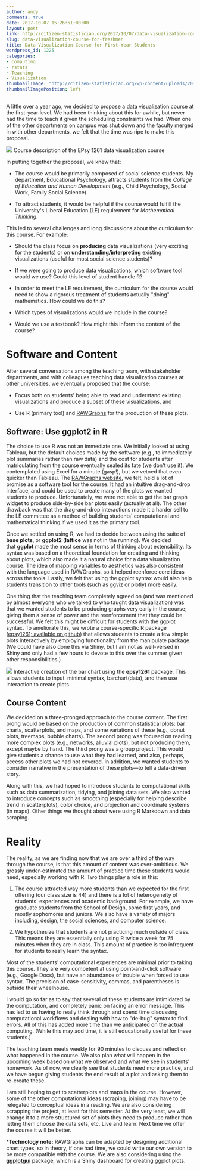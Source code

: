 ```yaml
---
author: andy
comments: true
date: 2017-10-07 15:26:51+00:00
layout: post
link: http://citizen-statistician.org/2017/10/07/data-visualization-course-for-freshmen/
slug: data-visualization-course-for-freshmen
title: Data Visualization Course for First-Year Students
wordpress_id: 1225
categories:
- Computing
- rstats
- Teaching
- Visualization
thumbnailImage: "http://citizen-statistician.org/wp-content/uploads/2017/10/Screen-Shot-2017-10-07-at-10.16.24-AM.png"
thumbnailImagePosition: left
---
```


A little over a year ago, we decided to propose a data visualization course at the first-year level. We had been thinking about this for awhile, but never had the time to teach it given the scheduling constraints we had. When one of the other departments on campus was shut down and the faculty merged in with other departments, we felt that the time was ripe to make this proposal.

[![](http://citizen-statistician.org/wp-content/uploads/2017/10/Screen-Shot-2017-10-07-at-10.24.51-AM.png)](http://citizen-statistician.org/2017/10/07/data-visualization-course-for-freshmen/screen-shot-2017-10-07-at-10-24-51-am/) Course description of the EPsy 1261 data visualization course

In putting together the proposal, we knew that:



 	
  * The course would be primarily composed of social science students. My department, Educational Psychology, attracts students from the _College of Education and Human Development_ (e.g., Child Psychology, Social Work, Family Social Science).

 	
  * To attract students, it would be helpful if the course would fulfill the University's Liberal Education (LE) requirement for _Mathematical Thinking_.


This led to several challenges and long discussions about the curriculum for this course. For example:

 	
  * Should the class focus on **producing** data visualizations (very exciting for the students) or on **understanding/interpreting** existing visualizations (useful for most social science students)?

 	
  * If we were going to produce data visualizations, which software tool would we use? Could this level of student handle R?

 	
  * In order to meet the LE requirement, the curriculum for the course would need to show a rigorous treatment of students actually "doing" mathematics. How could we do this?

 	
  * Which types of visualizations would we include in the course?

 	
  * Would we use a textbook? How might this inform the content of the course?




# Software and Content


After several conversations among the teaching team, with stakeholder departments, and with colleagues teaching data visualization courses at other universities, we eventually proposed that the course:



 	
  * Focus both on students' being able to read and understand existing visualizations and produce a subset of these visualizations, and

 	
  * Use R (primary tool) and [RAWGraphs](http://app.rawgraphs.io/) for the production of these plots.




## Software: Use ggplot2 in R


The choice to use R was not an immediate one. We initially looked at using Tableau, but the default choices made by the software (e.g., to immediately plot summaries rather than raw data) and the cost for students after matriculating from the course eventually sealed its fate (we don't use it). We contemplated using Excel for a minute (gasp!), but we vetoed that even quicker than Tableau. The [RAWGraphs website](http://app.rawgraphs.io/), we felt, held a lot of promise as a software tool for the course. It had an intuitive drag-and-drop interface, and could be used to create many of the plots we wanted students to produce. Unfortunately, we were not able to get the bar graph widget to produce side-by-side bar plots easily (actually at all). The other drawback was that the drag-and-drop interactions made it a harder sell to the LE committee as a method of building students' computational and mathematical thinking if we used it as the primary tool.

Once we settled on using R, we had to decide between using the suite of **base plots**, or **ggplot2** (**lattice** was not in the running). We decided that **ggplot** made the most sense in terms of thinking about extensibility. Its syntax was based on a theoretical foundation for creating and thinking about plots, which also made it a natural choice for a data visualization course. The idea of mapping variables to aesthetics was also consistent with the language used in RAWGraphs, so it helped reenforce core ideas across the tools. Lastly, we felt that using the ggplot syntax would also help students transition to other tools (such as ggviz or plotly) more easily.

One thing that the teaching team completely agreed on (and was mentioned by almost everyone who we talked to who taught data visualization) was that we wanted students to be producing graphs very early in the course; giving them a sense of power and the reenforcement that they could be successful. We felt this might be difficult for students with the ggplot syntax. To ameliorate this, we wrote a course-specific R package ([epsy1261; available on github](https://github.com/zief0002/epsy1261)) that allows students to create a few simple plots interactively by employing functionality from the manipulate package. (We could have also done this via Shiny, but I am not as well-versed in Shiny and only had a few hours to devote to this over the summer given other responsibilities.)

[![](http://citizen-statistician.org/wp-content/uploads/2017/10/Screen-Shot-2017-10-07-at-10.16.24-AM.png)](http://citizen-statistician.org/2017/10/07/data-visualization-course-for-freshmen/screen-shot-2017-10-07-at-10-16-24-am/) Interactive creation of the bar chart using the **epsy1261** package. This allows students to input  minimal syntax, barchart(data), and then use interaction to create plots.


## Course Content


We decided on a three-pronged approach to the course content. The first prong would be based on the production of common statistical plots: bar charts, scatterplots, and maps, and some variations of these (e.g., donut plots, treemaps, bubble charts). The second prong was focused on reading more complex plots (e.g., networks, alluvial plots), but not producing them, except maybe by hand. The third prong was a group project. This would give students a chance to use what they had learned, and also, perhaps, access other plots we had not covered. In addition, we wanted students to consider narrative in the presentation of these plots—to tell a data-driven story.

Along with this, we had hoped to introduce students to computational skills such as data summarization, tidying, and joining data sets. We also wanted to introduce concepts such as smoothing (especially for helping describe trend in scatterplots), color choice, and projection and coordinate systems (in maps). Other things we thought about were using R Markdown and data scraping.


# Reality


The reality, as we are finding now that we are over a third of the way through the course, is that this amount of content was over-ambitious. We grossly under-estimated the amount of practice time these students would need, especially working with R. Two things play a role in this:



 	
  1. The course attracted way more students than we expected for the first offering (our class size is 44) and there is a lot of heterogeneity of students' experiences and academic background. For example, we have graduate students from the School of Design, some first years, and mostly sophomores and juniors. We also have a variety of majors including, design, the social sciences, and computer science.

 	
  2. We hypothesize that students are not practicing much outside of class. This means they are essentially only using R twice a week for 75 minutes when they are in class. This amount of practice is too infrequent for students to really learn the syntax.


Most of the students' computational experiences are minimal prior to taking this course. They are very competent at using point-and-click software (e.g., Google Docs), but have an abundance of trouble when forced to use syntax. The precision of case-sensitivity, commas, and parentheses is outside their wheelhouse.

I would go so far as to say that several of these students are intimidated by the computation, and completely panic on facing an error message. This has led to us having to really think through and spend time discussing computational workflows and dealing with how to "de-bug" syntax to find errors. All of this has added more time than we anticipated on the actual computing. (While this may add time, it is still educationally useful for these students.)

The teaching team meets weekly for 90 minutes to discuss and reflect on what happened in the course. We also plan what will happen in the upcoming week based on what we observed and what we see in students' homework. As of now, we clearly see that students need more practice, and we have begun giving students the end result of a plot and asking them to re-create these.

I am still hoping to get to scatterplots and maps in the course. However, some of the other computational ideas (scraping, joining) may have to be relegated to conceptual ideas in a reading. We are also considering scrapping the project, at least for this semester. At the very least, we will change it to a more structured set of plots they need to produce rather than letting them choose the data sets, etc. Live and learn. Next time we offer the course it will be better.

***Technology note:** RAWGraphs can be adapted by designing additional chart types, so in theory, if one had time, we could write our own version to be more compatible with the course. We are also considering using the **[ggplotgui](https://github.com/gertstulp/ggplotgui/)** package, which is a Shiny dashboard for creating ggplot plots.




